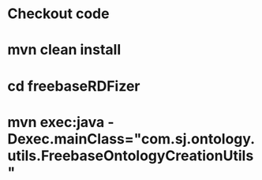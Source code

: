 # Checkout code

# mvn clean install

# cd freebaseRDFizer

# mvn exec:java -Dexec.mainClass="com.sj.ontology.utils.FreebaseOntologyCreationUtils"

